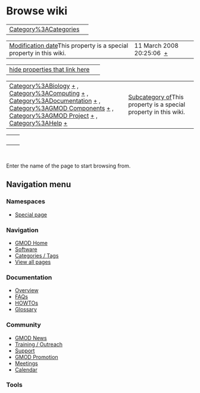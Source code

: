 



<span id="top"></span>




# <span dir="auto">Browse wiki</span>






|  |  |
|----|----|
| [Category%3ACategories](/wiki/Category%3ACategories "Category%3ACategories") |  |

|  |  |
|----|----|
| <span class="smw-highlighter" data-type="1" state="inline" data-title="Property"><span class="smwbuiltin">[Modification date](/wiki/Property:Modification_date "Property:Modification date")</span><span class="smwttcontent">This property is a special property in this wiki.</span></span> | <span class="smwb-value">11 March 2008 20:25:06  <span class="smwsearch">[+](/wiki/Special%3ASearchByProperty/Modification-20date/11-20March-202008-2020:25:06 "Special%3ASearchByProperty/Modification-20date/11-20March-202008-2020:25:06")</span></span> |

<span id="smw_browse_incoming"></span>

|  |  |
|----|----|
| [hide properties that link here](/mediawiki/index.php?title=Special:Browse&offset=0&dir=out&article=Category%3ACategories)  |  |

|  |  |
|----|----|
| <span class="smwb-ivalue">[Category%3ABiology](/wiki/Category%3ABiology "Category%3ABiology") <span class="smwbrowse">[+](/wiki/Special%253ABrowse/Category%3ABiology "Special%253ABrowse/Category%3ABiology")</span></span> , <span class="smwb-ivalue">[Category%3AComputing](/wiki/Category%3AComputing "Category%3AComputing") <span class="smwbrowse">[+](/wiki/Special%253ABrowse/Category%3AComputing "Special%253ABrowse/Category%3AComputing")</span></span> , <span class="smwb-ivalue">[Category%3ADocumentation](/wiki/Category%3ADocumentation "Category%3ADocumentation") <span class="smwbrowse">[+](/wiki/Special%253ABrowse/Category%3ADocumentation "Special%253ABrowse/Category%3ADocumentation")</span></span> , <span class="smwb-ivalue">[Category%3AGMOD Components](/wiki/Category%3AGMOD_Components "Category%3AGMOD Components") <span class="smwbrowse">[+](/wiki/Special%253ABrowse/Category%3AGMOD-20Components "Special%253ABrowse/Category%3AGMOD-20Components")</span></span> , <span class="smwb-ivalue">[Category%3AGMOD Project](/wiki/Category%3AGMOD_Project "Category%3AGMOD Project") <span class="smwbrowse">[+](/wiki/Special%253ABrowse/Category%3AGMOD-20Project "Special%253ABrowse/Category%3AGMOD-20Project")</span></span> , <span class="smwb-ivalue">[Category%3AHelp](/wiki/Category%3AHelp "Category%3AHelp") <span class="smwbrowse">[+](/wiki/Special%253ABrowse/Category%3AHelp "Special%253ABrowse/Category%3AHelp")</span></span> | <span class="smw-highlighter" data-type="1" state="inline" data-title="Property"><span class="smwbuiltin">[Subcategory of](/wiki/Property:Subcategory_of "Property:Subcategory of")</span><span class="smwttcontent">This property is a special property in this wiki.</span></span> |

|     |     |
|-----|-----|
|     |     |

 

Enter the name of the page to start browsing from.  








## Navigation menu



### Namespaces

- <span id="ca-nstab-special">[Special
  page](/wiki/Special%253ABrowse/Category%3ACategories "This is a special page, you cannot edit the page itself")</span>






### Navigation



- <span id="n-GMOD-Home">[GMOD Home](/wiki/Main_Page)</span>
- <span id="n-Software">[Software](/wiki/GMOD_Components)</span>
- <span id="n-Categories-.2F-Tags">[Categories /
  Tags](/wiki/Categories)</span>
- <span id="n-View-all-pages">[View all
  pages](/wiki/Special:AllPages)</span>




### Documentation



- <span id="n-Overview">[Overview](/wiki/Overview)</span>
- <span id="n-FAQs">[FAQs](/wiki/Category%3AFAQ)</span>
- <span id="n-HOWTOs">[HOWTOs](/wiki/Category%3AHOWTO)</span>
- <span id="n-Glossary">[Glossary](/wiki/Glossary)</span>




### Community



- <span id="n-GMOD-News">[GMOD News](/wiki/GMOD_News)</span>
- <span id="n-Training-.2F-Outreach">[Training /
  Outreach](/wiki/Training_and_Outreach)</span>
- <span id="n-Support">[Support](/wiki/Support)</span>
- <span id="n-GMOD-Promotion">[GMOD
  Promotion](/wiki/GMOD_Promotion)</span>
- <span id="n-Meetings">[Meetings](/wiki/Meetings)</span>
- <span id="n-Calendar">[Calendar](/wiki/Calendar)</span>




### Tools












<!-- -->




